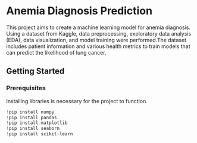# Anemia Diagnosis Prediction

This project aims to create a machine learning model for anemia diagnosis. Using a dataset from Kaggle, data preprocessing, exploratory data analysis (EDA), data visualization, and model training were performed.The dataset includes patient information and various health metrics to train models that can predict the likelihood of lung cancer.

## Getting Started
### Prerequisites

Installing libraries is necessary for the project to function.
```py
!pip install numpy
!pip install pandas
!pip install matplotlib
!pip install seaborn
!pip install scikit-learn
```

